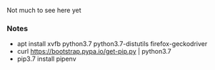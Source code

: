 Not much to see here yet

### Notes
* apt install xvfb python3.7 python3.7-distutils firefox-geckodriver
* curl https://bootstrap.pypa.io/get-pip.py | python3.7
* pip3.7 install pipenv
